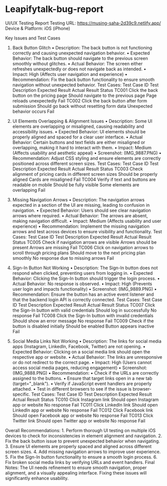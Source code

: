 # Leapifytalk-bug-report

UI/UX Testing Report
Testing URL: https://musing-saha-2d39c9.netlify.app/
Device & Platform: iOS (iPhone)

Key Issues and Test Cases
1. Back Button Glitch
	•	Description: The back button is not functioning correctly and causing unexpected navigation behavior.
	•	Expected Behavior: The back button should navigate to the previous screen smoothly without glitches.
	•	Actual Behavior: The screen either refreshes unexpectedly or does not navigate back as intended.
	•	Impact: High (Affects user navigation and experience)
	•	Recommendation: Fix the back button functionality to ensure smooth navigation without unexpected behavior.
Test Cases:
Test Case ID
Test Description
Expected Result
Actual Result
Status
TC001
Click the back button on the pricing page
Should navigate to the previous page
Page reloads unexpectedly
Fail
TC002
Click the back button after form submission
Should go back without resetting form data
Unexpected behavior occurs
Fail


2. UI Elements Overlapping & Alignment Issues
	•	Description: Some UI elements are overlapping or misaligned, causing readability and accessibility issues.
	•	Expected Behavior: UI elements should be properly aligned and spaced for a clear user interface.
	•	Actual Behavior: Certain buttons and text fields are either misaligned or overlapping, making it hard to interact with them.
	•	Impact: Medium (Affects usability and aesthetic appeal)
	•	Screenshot: (IMG_9887.PNG)
	•	Recommendation: Adjust CSS styling and ensure elements are correctly positioned across different screen sizes.
Test Cases:
Test Case ID
Test Description
Expected Result
Actual Result
Status
TC003
Check alignment of pricing cards in different screen sizes
Should be properly aligned
Cards are misaligned
Fail
TC004
Verify if text and buttons are readable on mobile
Should be fully visible
Some elements are overlapping
Fail


3. Missing Navigation Arrows
	•	Description: The navigation arrows expected in a section of the UI are missing, leading to confusion in navigation.
	•	Expected Behavior: Users should see clear navigation arrows where required.
	•	Actual Behavior: The arrows are absent, making navigation difficult.
	•	Impact: Medium (Affects usability and user experience)
	•	Recommendation: Implement the missing navigation arrows and test across devices to ensure visibility and functionality.
Test Cases:
Test Case ID
Test Description
Expected Result
Actual Result
Status
TC005
Check if navigation arrows are visible
Arrows should be present
Arrows are missing
Fail
TC006
Click on navigation arrows to scroll through pricing plans
Should move to the next pricing plan smoothly
No response due to missing arrows
Fail


4. Sign-In Button Not Working
	•	Description: The Sign-In button does not respond when clicked, preventing users from logging in.
	•	Expected Behavior: Clicking the Sign-In button should trigger the login process.
	•	Actual Behavior: No response is observed.
	•	Impact: High (Prevents user login and impacts functionality)
	•	Screenshot: (IMG_9889.PNG)
	•	Recommendation: Ensure the button has an active event listener and that the backend login API is correctly connected.
Test Cases:
Test Case ID
Test Description
Expected Result
Actual Result
Status
TC007
Click the Sign-In button with valid credentials
Should log in successfully
No response
Fail
TC008
Click the Sign-In button with invalid credentials
Should show an error message
No response
Fail
TC009
Check if the button is disabled initially
Should be enabled
Button appears inactive
Fail


5. Social Media Links Not Working
	•	Description: The links for social media apps (Instagram, LinkedIn, Facebook, Twitter) are not opening.
	•	Expected Behavior: Clicking on a social media link should open the respective app or website.
	•	Actual Behavior: The links are unresponsive or do not redirect to the correct page.
	•	Impact: High (Users cannot access social media pages, reducing engagement)
	•	Screenshot: (IMG_9888.PNG)
	•	Recommendation:
	•	Check if the URLs are correctly assigned to the buttons.
	•	Ensure that target links open in a new tab (target="_blank").
	•	Verify if JavaScript event handlers are properly attached.
	•	Test in different browsers to see if the issue is browser-specific.
Test Cases:
Test Case ID
Test Description
Expected Result
Actual Result
Status
TC010
Click Instagram link
Should open Instagram app or website
No response
Fail
TC011
Click LinkedIn link
Should open LinkedIn app or website
No response
Fail
TC012
Click Facebook link
Should open Facebook app or website
No response
Fail
TC013
Click Twitter link
Should open Twitter app or website
No response
Fail


Overall Recommendations:
	1.	Perform thorough UI testing on multiple iOS devices to check for inconsistencies in element alignment and navigation.
	2.	Fix the back button issue to prevent unexpected behavior when navigating.
	3.	Ensure UI elements are properly spaced and aligned across different screen sizes.
	4.	Add missing navigation arrows to improve user experience.
	5.	Fix the Sign-In button functionality to ensure a smooth login process.
	6.	Fix broken social media links by verifying URLs and event handlers.
Final Notes: The UI needs refinement to ensure smooth navigation, proper alignment, and a visually appealing interface. Fixing these issues will significantly enhance usability.

